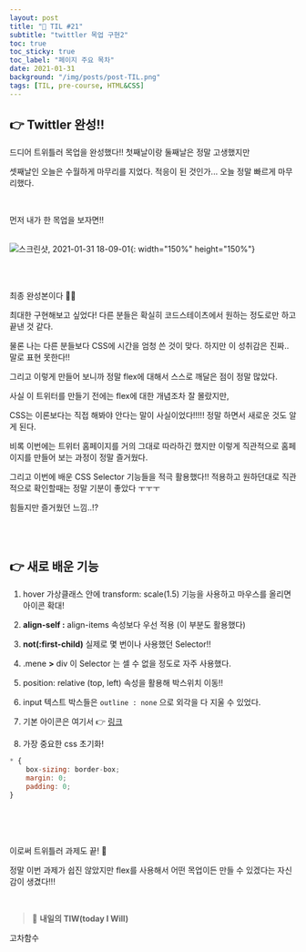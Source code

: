 ```yaml
---
layout: post
title: "📅 TIL #21"
subtitle: "twittler 목업 구현2"
toc: true
toc_sticky: true
toc_label: "페이지 주요 목차"
date: 2021-01-31
background: "/img/posts/post-TIL.png"
tags: [TIL, pre-course, HTML&CSS]
---
```


## 👉 Twittler 완성!!

드디어 트위틀러 목업을 완성했다!! 첫째날이랑 둘째날은 정말 고생했지만

셋째날인 오늘은 수월하게 마무리를 지었다. 적응이 된 것인가... 오늘 정말 빠르게 마무리했다.

<br/>

먼저 내가 한 목업을 보자면!!
<br/>
<br/>


![스크린샷, 2021-01-31 18-09-01](https://user-images.githubusercontent.com/75570915/106379444-79661980-63ef-11eb-8822-e2dcffac47a6.png){: width="150%" height="150%"}


<br/>
<br/>

최종 완성본이다 👏👏

최대한 구현해보고 싶었다! 다른 분들은 확실히 코드스테이츠에서 원하는 정도로만 하고 끝낸 것 같다.

물론 나는 다른 분들보다 CSS에 시간을 엄청 쓴 것이 맞다. 하지만 이 성취감은 진짜.. 말로 표현 못한다!!

그리고 이렇게 만들어 보니까 정말 flex에 대해서 스스로 깨달은 점이 정말 많았다.

사실 이 트위터를 만들기 전에는 flex에 대한 개념조차 잘 몰랐지만,

CSS는 이론보다는 직접 해봐야 안다는 말이 사실이었다!!!!! 정말 하면서 새로운 것도 알게 된다.

비록 이번에는 트위터 홈페이지를 거의 그대로 따라하긴 했지만 이렇게 직관적으로 홈페이지를 만들어 보는 과정이 정말 즐거웠다.

그리고 이번에 배운 CSS Selector 기능들을 적극 활용했다!! 적용하고 원하던대로 직관적으로 확인할때는 정말 기분이 좋았다 ㅜㅜㅜ

힘들지만 즐거웠던 느낌..!?

<br/>
<Br/>

## 👉 새로 배운 기능

1. hover 가상클래스 안에 transform: scale(1.5) 기능을 사용하고 마우스를 올리면 아이콘 확대!

2. **align-self :** align-items 속성보다 우선 적용 (이 부분도 활용했다)

3. **not(:first-child)** 실제로 몇 번이나 사용했던 Selector!!

4. .mene **>** div 이 Selector 는 셀 수 없을 정도로 자주 사용했다.

5. position: relative (top, left) 속성을 활용해 박스위치 이동!!

6. input 텍스트 박스들은 `outline : none` 으로 외각을 다 지울 수 있었다.

7. 기본 아이콘은 여기서 :point_right: [링크]

8. 가장 중요한 css 초기화!

```js
* {
    box-sizing: border-box;
    margin: 0;
    padding: 0;
}
```

<br/>
<br/>
<br/>

이로써 트위틀러 과제도 끝!  💪

정말 이번 과제가 쉽진 않았지만 flex를 사용해서 어떤 목업이든 만들 수 있겠다는 자신감이 생겼다!!!

[링크]: https://fontawesome.com/ "fontawesome"

<br/>

> 👊 **내일의 TIW(today I Will)**

고차함수
